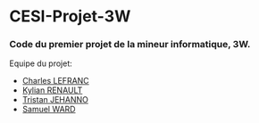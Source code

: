 # CESI-Projet-3W
### Code du premier projet de la mineur informatique, 3W.

Equipe du projet:

- [Charles LEFRANC](https://github.com/SourcierDeVerite)
- [Kylian RENAULT](https://github.com/Gammelinne)
- [Tristan JEHANNO](https://github.com/Git-Rigoras)
- [Samuel WARD](https://github.com/INF-Zenyth)

